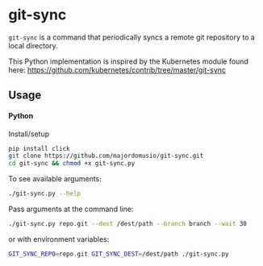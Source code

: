 # git-sync

`git-sync` is a command that periodically syncs a remote git repository to a
local directory.

This Python implementation is inspired by the Kubernetes module found here: https://github.com/kubernetes/contrib/tree/master/git-sync

## Usage

#### Python
Install/setup
```bash
pip install click
git clone https://github.com/majordomusio/git-sync.git
cd git-sync && chmod +x git-sync.py
```
To see available arguments:
```bash
./git-sync.py --help
```
Pass arguments at the command line:
```bash
./git-sync.py repo.git --dest /dest/path --branch branch --wait 30
```
or with environment variables:
```bash
GIT_SYNC_REPO=repo.git GIT_SYNC_DEST=/dest/path ./git-sync.py
```
